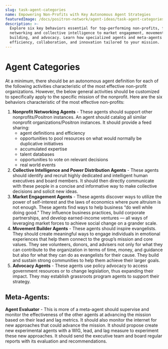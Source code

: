 ```yaml
---
slug: task-agent-categories
name: Empowering Non-Profits with Key Autonomous Agent Strategies
featuredImage: /docs/positron-network/agent-ideas/task-agent-categories.jpg
description: >-
  Explore six key behaviors essential for top-performing non-profits, from
  networking and collective intelligence to market engagement, movement
  building, and advocacy. Learn how specialized agents and meta-agents drive
  efficiency, collaboration, and innovation tailored to your mission.
---
```


# Agent Categories

At a minimum, there should be an autonomous agent definition for each of the following activities characteristic of the most effective non-profit organizations. However, the below general activities should be customized to specifically apply to the specific mission of the nonprofit. Here are the six behaviors characteristic of the most effective non-profits:

1. **Nonprofit Networking Agents** - These agents should support other nonprofits/Positron instances. An agent should catalog all similar nonprofit organizations/Positron instances. It should provide a feed sharing:
   - agent definitions and efficiency
   - opportunities to pool resources on what would normally be duplicative initiatives
   - accumulated expertise
   - talent databases
   - opportunities to vote on relevant decisions
   - real world events
2. **Collective Intelligence and Power Distribution Agents** - These agents should identify and recruit highly dedicated and intelligent human executives and board members. It should then directly communicate with these people in a concise and informative way to make collective decisions and solicit new ideas.
3. **Market Engagement Agents** - These agents discover ways to utilize the power of self-interest and the laws of economics where pure altruism is not enough. These agents find ways to help business “do well while doing good.” They influence business practices, build corporate partnerships, and develop earned-income ventures — all ways of leveraging market forces to achieve social change on a grander scale.
4. **Movement Builder Agents** - These agents should inspire evangelists. They should create meaningful ways to engage individuals in emotional experiences that help them connect to the group’s mission and core values. They see volunteers, donors, and advisers not only for what they can contribute to the organization in terms of time, money, and guidance but also for what they can do as evangelists for their cause. They build and sustain strong communities to help them achieve their larger goals.
5. **Advocacy Agents** - These agents use policy advocacy to access government resources or to change legislation, thus expanding their impact. They may establish grassroots program agents to support their strategy.

## Meta-Agents:

**Agent Evaluator** - This is more of a meta-agent should supervise and monitor the effectiveness of the other agents at advancing the mission based on their lead and lag metrics. It should also monitor the internet for new approaches that could advance the mission. It should propose create new experimental agents with a WIG, lead, and lag measure to experiment these new approaches. It should send the executive team and board regular reports with its evaluation and recommendations.
